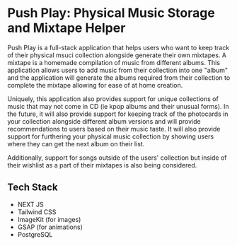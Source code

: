 # Push Play: Physical Music Storage and Mixtape Helper
Push Play is a full-stack application that helps users who want to keep track of their physical msuci collection alongside generate their own mixtapes. A mixtape is a homemade compilation of music from different albums. This application allows users to add music from their collection into one "album" and the application will generate the albums required from their collection to complete the mixtape allowing for ease of at home creation.

Uniquely, this application also provides support for unique collections of music that may not come in CD (ie kpop albums and their unusual forms). In the future, it will also provide support for keeping track of the photocards in your collection alongside different album versions and will provide recommendations to users based on their music taste. It will also provide support for furthering your physical music collection by showing users where they can get the next album on their list.

Additionally, support for songs outside of the users' collection but inside of their wishlist as a part of their mixtapes is also being considered.

## Tech Stack
- NEXT JS
- Tailwind CSS
- ImageKit (for images)
- GSAP (for animations)
- PostgreSQL

